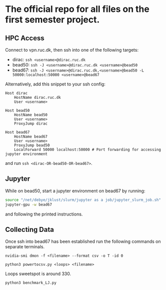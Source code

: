 # The official repo for all files on the first semester project.

## HPC Access

Connect to vpn.ruc.dk, then ssh into one of the following targets:

- dirac: ```ssh <username>@dirac.ruc.dk```
- bead50: ```ssh -J <username>@dirac.ruc.dk <username>@bead50```
- bead67: ```ssh -J <username>@dirac.ruc.dk,<username>@bead50 -L 50000:localhost:50000 <username>@bead67```

Alternatively, add this snippet to your ssh config:
```sshconfig
Host dirac
    HostName dirac.ruc.dk
    User <username>

Host bead50
    HostName bead50
    User <username>
    ProxyJump dirac

Host bead67
    HostName bead67
    User <username>
    ProxyJump bead50
    LocalForward 50000 localhost:50000 # Port forwarding for accessing jupyter environment
```
and run ```ssh <dirac-OR-bead50-OR-bead67>```.

## Jupyter

While on bead50, start a jupyter environment on bead67 by running:
```bash
source "/net/debye/jklust/slurm/jupyter as a job/jupyter_slurm_job.sh"
jupyter-gpu -w bead67
```
and following the printed instructions.

## Collecting Data
Once ssh into bead67 has been established run the following commands on separate terminals.

```
nvidia-smi dmon -f <filename> --format csv -o T -id 0 
```

```
python3 powertocsv.py <loops> <filename>
```
Loops sweetspot is around 330.
```
python3 benchmark_LJ.py
```


